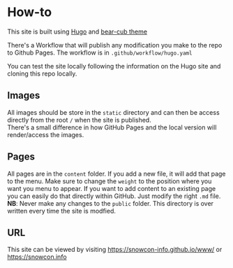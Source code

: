 # How-to

This site is built using [Hugo](https://gohugo.io/installation/) and [bear-cub theme](https://github.com/clente/hugo-bearcub)

There's a Workflow that will publish any modification you make to the repo to Github Pages. The workflow is in `.github/workflow/hugo.yaml`

You can test the site locally following the information on the Hugo site and cloning this repo locally. 

## Images
All images should be store in the `static` directory and can then be access directly from the root `/` when the site is published.  
There's a small difference in how GitHub Pages and the local version will render/access the images.

## Pages
All pages are in the `content` folder. If you add a new file, it will add that page to the menu. Make sure to change the `weight` to the position where you want you menu to appear. 
If you want to add content to an existing page you can easily do that directly within GitHub. Just modify the right `.md` file.  
**NB**: Never make any changes to the `public` folder. This directory is over written every time the site is modfied.

## URL
This site can be viewed by visiting https://snowcon-info.github.io/www/ or https://snowcon.info
